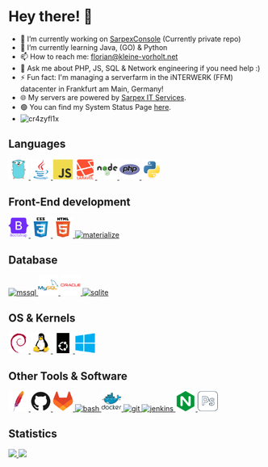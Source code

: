 # Hey there! 👋

- 🔭 I’m currently working on [SarpexConsole](https://github.com/Cr4zyFl1x/SarpexConsole) (Currently private repo)
- 🌱 I’m currently learning Java, (GO) & Python 
- 📫 How to reach me: [florian@kleine-vorholt.net](mailto:florian@kleine-vorholt.net)
- 💬 Ask me about PHP, JS, SQL & Network engineering if you need help :)
- ⚡ Fun fact: I'm managing a serverfarm in the iNTERWERK (FFM) datacenter in Frankfurt am Main, Germany!
- 🌐 My servers are powered by [Sarpex IT Services](https://sarpex.eu).
- 🟢 You can find my System Status Page [here](https://status.sarpex.eu).
- <img src="https://komarev.com/ghpvc/?username=cr4zyfl1x&label=Profile%20views&color=0e75b6&style=flat-square" alt="cr4zyfl1x" />

## Languages
<a href="https://golang.org" target="_blank"> <img src="https://raw.githubusercontent.com/devicons/devicon/master/icons/go/go-original.svg" alt="go" width="40" height="40" /> </a>
<a href="https://www.java.com" target="_blank"> <img src="https://raw.githubusercontent.com/devicons/devicon/master/icons/java/java-original.svg" alt="java" width="40" height="40" /> </a>
<a href="https://developer.mozilla.org/en-US/docs/Web/JavaScript" target="_blank"><img src="https://raw.githubusercontent.com/devicons/devicon/master/icons/javascript/javascript-original.svg" alt="javascript" width="40" height="40" /></a>
<a href="https://laravel.com/" target="_blank"> <img src="https://raw.githubusercontent.com/devicons/devicon/master/icons/laravel/laravel-plain-wordmark.svg" alt="laravel" width="40" height="40" /> </a>
<a href="https://nodejs.org" target="_blank"> <img src="https://raw.githubusercontent.com/devicons/devicon/master/icons/nodejs/nodejs-original-wordmark.svg" alt="nodejs" width="40" height="40" /> </a>
<a href="https://www.php.net" target="_blank"> <img src="https://raw.githubusercontent.com/devicons/devicon/master/icons/php/php-original.svg" alt="php" width="40" height="40" /> </a>
<a href="https://www.python.org" target="_blank"> <img src="https://raw.githubusercontent.com/devicons/devicon/master/icons/python/python-original.svg" alt="python" width="40" height="40" /> </a>

## Front-End development
<a href="https://getbootstrap.com" target="_blank"> <img src="https://raw.githubusercontent.com/devicons/devicon/master/icons/bootstrap/bootstrap-plain-wordmark.svg" alt="bootstrap" width="40" height="40" /> </a>
<a href="https://www.w3schools.com/css/" target="_blank"> <img src="https://raw.githubusercontent.com/devicons/devicon/master/icons/css3/css3-original-wordmark.svg" alt="css3" width="40" height="40" /> </a>
<a href="https://www.w3.org/html/" target="_blank"> <img src="https://raw.githubusercontent.com/devicons/devicon/master/icons/html5/html5-original-wordmark.svg" alt="html5" width="40" height="40" /> </a>
<a href="https://materializecss.com/" target="_blank"> <img src="https://raw.githubusercontent.com/prplx/svg-logos/5585531d45d294869c4eaab4d7cf2e9c167710a9/svg/materialize.svg" alt="materialize" width="40" height="40" /> </a>

## Database
<a href="https://www.microsoft.com/en-us/sql-server" target="_blank"> <img src="https://cdn.worldvectorlogo.com/logos/microsoft-sql-server.svg" alt="mssql" width="40" height="40" /> </a>
<a href="https://www.mysql.com/" target="_blank"> <img src="https://raw.githubusercontent.com/devicons/devicon/master/icons/mysql/mysql-original-wordmark.svg" alt="mysql" width="40" height="40" /> </a>
<a href="https://www.oracle.com/" target="_blank"> <img src="https://raw.githubusercontent.com/devicons/devicon/master/icons/oracle/oracle-original.svg" alt="oracle" width="40" height="40" /> </a>
<a href="https://www.sqlite.org/" target="_blank"> <img src="https://www.vectorlogo.zone/logos/sqlite/sqlite-icon.svg" alt="sqlite" width="40" height="40" /> </a>

## OS & Kernels
<a href="https://debian.org/" target="_blank"> <img src="https://raw.githubusercontent.com/devicons/devicon/master/icons/debian/debian-original.svg" alt="debian" width="40" height="40" /> </a>
<a href="https://www.linux.org/" target="_blank"> <img src="https://raw.githubusercontent.com/devicons/devicon/master/icons/linux/linux-original.svg" alt="linux" width="40" height="40" /> </a>
<a href="https://ubuntu.com/" target="_blank"> <img src="https://raw.githubusercontent.com/devicons/devicon/9c6bfdb9783cdfe1018666ed76adcfd3eab6fad6/icons/ubuntu/ubuntu-plain.svg" alt="ubuntu" width="40" height="40" /> </a>
<a href="https://www.microsoft.com/windows/" target="_blank"> <img src="https://raw.githubusercontent.com/devicons/devicon/master/icons/windows8/windows8-original.svg" alt="windows" width="40" height="40" /> </a>

## Other Tools & Software
<a href="https://httpd.apache.org/" target="_blank"> <img src="https://raw.githubusercontent.com/devicons/devicon/master/icons/apache/apache-original.svg" alt="apache" width="40" height="40" /> </a>
<a href="https://github.com" target="_blank"> <img src="https://github.com/devicons/devicon/blob/master/icons/github/github-original.svg" alt="github" width="40" height="40" /> </a>
<a href="https://gitlab.com" target="_blank"> <img src="https://raw.githubusercontent.com/devicons/devicon/master/icons/gitlab/gitlab-original.svg" alt="gitlab" width="40" height="40" /> </a>
<a href="https://www.gnu.org/software/bash/" target="_blank"> <img src="https://www.vectorlogo.zone/logos/gnu_bash/gnu_bash-icon.svg" alt="bash" width="40" height="40" /> </a>
<a href="https://www.docker.com/" target="_blank"> <img src="https://raw.githubusercontent.com/devicons/devicon/master/icons/docker/docker-original-wordmark.svg" alt="docker" width="40" height="40" /> </a>
<a href="https://git-scm.com/" target="_blank"> <img src="https://www.vectorlogo.zone/logos/git-scm/git-scm-icon.svg" alt="git" width="40" height="40" /> </a>
<a href="https://www.jenkins.io" target="_blank"> <img src="https://www.vectorlogo.zone/logos/jenkins/jenkins-icon.svg" alt="jenkins" width="40" height="40" /> </a>
<a href="https://www.nginx.com" target="_blank"> <img src="https://raw.githubusercontent.com/devicons/devicon/master/icons/nginx/nginx-original.svg" alt="nginx" width="40" height="40" />
<a href="https://www.photoshop.com/en" target="_blank"> <img src="https://raw.githubusercontent.com/devicons/devicon/master/icons/photoshop/photoshop-line.svg" alt="photoshop" width="40" height="40" /> </a>

## Statistics
<a href="https://github.com/Cr4zyFl1x">
  <img src="https://github-readme-stats.vercel.app/api?username=Cr4zyFl1x&show_icons=true&theme=nightowl" />
</a>
<a href="https://github.com/Cr4zyFl1x">
  <img src="https://github-readme-stats.vercel.app/api/top-langs/?username=Cr4zyFl1x&layout=compact&theme=nightowl" />
</a>


<!--
### Hey, keep chillin' ! 👋

- 🔭 I’m currently working on [SarpexConsole](https://github.com/Cr4zyFl1x/SarpexConsole) (Currently private repo)
- 🌱 I’m currently learning Java, (GO) & Python 
- 📫 How to reach me: [florian@kleine-vorholt.net](mailto:florian@kleine-vorholt.net)
- 💬 Ask me about PHP, JS, SQL & Network engineering if you need help :)
- ⚡ Fun fact: I'm managing a serverfarm in the iNTERWERK (FFM) datacenter in Frankfurt am Main, Germany!
- 🌐 My servers are powered by [Sarpex IT Services](https://sarpex.eu).
- 🟢 You can find my System Status Page [here](https://status.sarpex.eu).

![Statistics](https://github-readme-stats.vercel.app/api?username=Cr4zyFl1x&show_icons=true&theme=nightowl)
![Top Langs](https://github-readme-stats.vercel.app/api/top-langs/?username=Cr4zyFl1x&layout=compact&theme=nightowl)


### Hi there 👋

Here are some ideas to get you started:

- 🔭 I’m currently working on ...
- 🌱 I’m currently learning ...
- 👯 I’m looking to collaborate on ...
- 🤔 I’m looking for help with ...
- 💬 Ask me about ...
- 📫 How to reach me: ...
- 😄 Pronouns: ...
- ⚡ Fun fact: ...
-->
